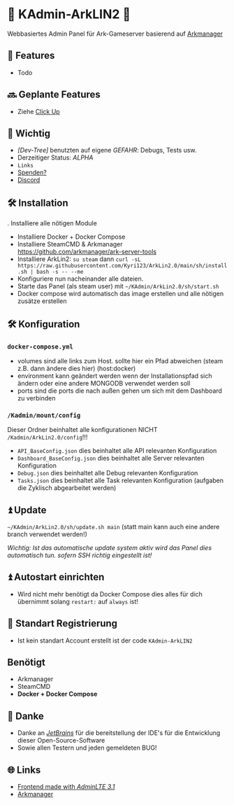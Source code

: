 # 🦕 KAdmin-ArkLIN2 🦕

Webbasiertes Admin Panel für Ark-Gameserver basierend auf [Arkmanager](https://github.com/arkmanager/ark-server-tools)

## 🌟 Features

* Todo

## 🔜 Geplante Features

* Ziehe [Click Up](https://app.clickup.com/30351857/v/l/s/90060096400)

## 🚩 Wichtig

* *[Dev-Tree]* benutzten auf eigene *GEFAHR*: Debugs, Tests usw.
* Derzeitiger Status: *ALPHA*
* `Links`
* [Spenden?](https://www.paypal.com/cgi-bin/webscr?cmd=_s-xclick&hosted_button_id=68PT9KPRABVCU&source=url)
* [Discord](https://discord.gg/ykGnw49)

## 🛠️ Installation

. Installiere alle nötigen Module

* Installiere Docker + Docker Compose
* Installiere SteamCMD &amp; Arkmanager https://github.com/arkmanager/ark-server-tools
* Installiere ArkLin2: `su steam` dann `curl -sL https://raw.githubusercontent.com/Kyri123/ArkLin2.0/main/sh/install.sh | bash -s -- --me`
* Konfiguriere nun nacheinander alle dateien.
* Starte das Panel (als steam user) mit `~/KAdmin/ArkLin2.0/sh/start.sh`
* Docker compose wird automatisch das image erstellen und alle nötigen zusätze erstellen

## 🛠️ Konfiguration

### `docker-compose.yml`

* volumes sind alle links zum Host. sollte hier ein Pfad abweichen (steam z.B. dann ändere dies hier) (host:docker)
* environment kann geändert werden wenn der Installationspfad sich ändern oder eine andere MONGODB verwendet werden soll
* ports sind die ports die nach außen gehen um sich mit dem Dashboard zu verbinden

### `/Kadmin/mount/config`

Dieser Ordner beinhaltet alle konfigurationen NICHT `/Kadmin/ArkLin2.0/config`!!!

* `API_BaseConfig.json` dies beinhaltet alle API relevanten Konfiguration
* `Dashboard_BaseConfig.json` dies beinhaltet alle Server relevanten Konfiguration
* `Debug.json` dies beinhaltet alle Debug relevanten Konfiguration
* `Tasks.json` dies beinhaltet alle Task relevanten Konfiguration (aufgaben die Zyklisch abgearbeitet werden)

## ⏫ Update

`~/KAdmin/ArkLin2.0/sh/update.sh main` (statt main kann auch eine andere branch verwendet werden!)

*Wichtig: Ist das automatische update system aktiv wird das Panel dies automatisch tun. sofern SSH richtig eingestellt
ist!*

## ⏫ Autostart einrichten

- Wird nicht mehr benötigt da Docker Compose dies alles für dich übernimmt solang `restart:` auf `always` ist!

## 🔐 Standart Registrierung

* Ist kein standart Account erstellt ist der code `KAdmin-ArkLIN2`

##  Benötigt

* Arkmanager
* SteamCMD
* **Docker + Docker Compose**

## 🤝 Danke

* Danke an [*JetBrains*](https://www.jetbrains.com) für die bereitstellung der IDE's für die Entwicklung dieser
  Open-Source-Software
* Sowie allen Testern und jeden gemeldeten BUG!

## 🌐 Links

* [Frontend made with *AdminLTE 3.1*](https://github.com/ColorlibHQ/AdminLTE)
* [Arkmanager](https://github.com/arkmanager/ark-server-tools)
